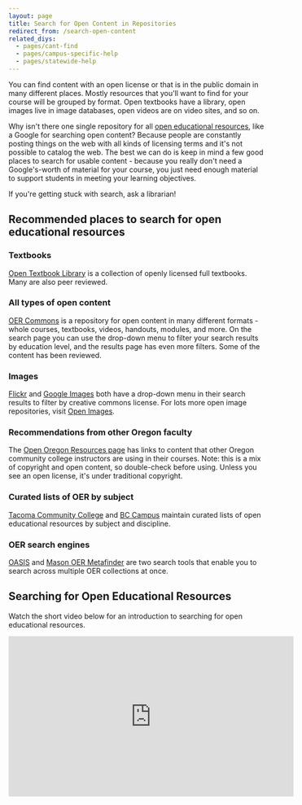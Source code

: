 ```yaml
---
layout: page
title: Search for Open Content in Repositories
redirect_from: /search-open-content
related_diys:
  - pages/cant-find
  - pages/campus-specific-help
  - pages/statewide-help
---
```


You can find content with an open license or that is in the public domain in
many different places. Mostly resources that you'll want to find for your
course will be grouped by format. Open textbooks have a library, open images
live in image databases, open videos are on video sites, and so on.

Why isn't there one single repository for all
[open educational resources](https://en.wikipedia.org/wiki/Open_educational_resources),
like a Google for searching open content? Because people are constantly
posting things on the web with all kinds of licensing terms and it's not
possible to catalog the web. The best we can do is keep in mind a few good
places to search for usable content - because you really don't need a
Google's-worth of material for your course, you just need enough material
to support students in meeting your learning objectives.

If you're getting stuck with search, ask a librarian!

## Recommended places to search for open educational resources


### Textbooks

[Open Textbook Library](http://open.umn.edu/opentextbooks/) is a
collection of openly licensed full textbooks. Many are also peer reviewed.

### All types of open content

[OER Commons](https://www.oercommons.org/) is a repository for open
content in many different formats - whole courses, textbooks, videos,
handouts, modules, and more. On the search page you can use the
drop-down menu to filter your search results by education level, and
the results page has even more filters. Some of the content has been
reviewed.

### Images

[Flickr](https://www.flickr.com/) and
[Google Images](https://images.google.com/) both have a drop-down menu
in their search results to filter by creative commons license. For
lots more open image repositories, visit
[Open Images](http://faq.openoregon.org/open-images).

### Recommendations from other Oregon faculty

The [Open Oregon Resources page](http://openoregon.org/resources/)
has links to content that other Oregon community college instructors
are using in their courses. Note: this is a mix of copyright and open
content, so double-check before using. Unless you see an open license,
it's under traditional copyright.

### Curated lists of OER by subject

[Tacoma Community College](https://tacomacc.libguides.com/sb.php?subject_id=166458)
and [BC Campus](https://opentextbc.ca/oerdiscipline/) maintain curated
lists of open educational resources by subject and discipline.

### OER search engines

[OASIS](https://oasis.geneseo.edu/) and
[Mason OER Metafinder](https://oer.deepwebaccess.com/oer/desktop/en/search.html)
are two search tools that enable you to search across multiple OER
collections at once.

## Searching for Open Educational Resources

Watch the short video below for an introduction to searching for
open educational resources.

<iframe style="font-size: 13.008px;" src="https://www.youtube.com/embed/lD194Zq3AxM" width="560" height="315" frameborder="0"></iframe>
